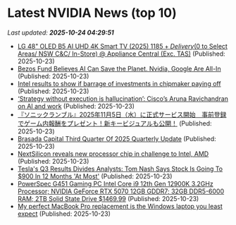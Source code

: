 # Latest NVIDIA News (top 10)
_Last updated: **2025-10-24 04:29:51**_

- [LG 48" OLED B5 AI UHD 4K Smart TV (2025) $1185 + Delivery ($0 to Select Areas/ NSW C&C/ In-Store) @ Appliance Central (Exc. TAS)](https://www.ozbargain.com.au/node/929867) (Published: 2025-10-23)
- [Bezos Fund Believes AI Can Save the Planet. Nvidia, Google Are All-In](https://biztoc.com/x/80649b8912c304ab) (Published: 2025-10-23)
- [Intel results to show if barrage of investments in chipmaker paying off](https://economictimes.indiatimes.com/tech/technology/intel-results-to-show-if-barrage-of-investments-in-chipmaker-paying-off/articleshow/124752573.cms) (Published: 2025-10-23)
- [‘Strategy without execution is hallucination’: Cisco’s Aruna Ravichandran on AI and work](http://digiday.com/marketing/strategy-without-execution-is-hallucination-ciscos-aruna-ravichandran-on-ai-and-work/) (Published: 2025-10-23)
- [『ソニックランブル』2025年11月5日（水）に正式サービス開始　事前登録でゲーム内報酬をプレゼント！新キービジュアルも公開！](https://prtimes.jp/main/html/rd/p/000006880.000005397.html) (Published: 2025-10-23)
- [Brasada Capital Third Quarter Of 2025 Quarterly Update](https://seekingalpha.com/article/4832202-brasada-capital-third-quarter-of-2025-quarterly-update) (Published: 2025-10-23)
- [NextSilicon reveals new processor chip in challenge to Intel, AMD](https://economictimes.indiatimes.com/tech/technology/nextsilicon-reveals-new-processor-chip-in-challenge-to-intel-amd/articleshow/124752270.cms) (Published: 2025-10-23)
- [Tesla's Q3 Results Divides Analysts: Tom Nash Says Stock Is Going To $900 In 12 Months 'At Most'](https://finance.yahoo.com/news/teslas-q3-results-divides-analysts-033108508.html) (Published: 2025-10-23)
- [PowerSpec G451 Gaming PC Intel Core i9 12th Gen 12900K 3.2GHz Processor; NVIDIA GeForce RTX 5070 12GB GDDR7; 32GB DDR5-6000 RAM; 2TB Solid State Drive $1469.99](https://slickdeals.net/f/18724876-powerspec-g451-gaming-pc-intel-core-i9-12th-gen-12900k-3-2ghz-processor-nvidia-geforce-rtx-5070-12gb-gddr7-32gb-ddr5-6000-ram-2tb-solid-state-drive-1469-99) (Published: 2025-10-23)
- [My perfect MacBook Pro replacement is the Windows laptop you least expect](https://www.zdnet.com/article/my-perfect-macbook-pro-replacement-is-the-windows-laptop-you-least-expect/) (Published: 2025-10-23)
